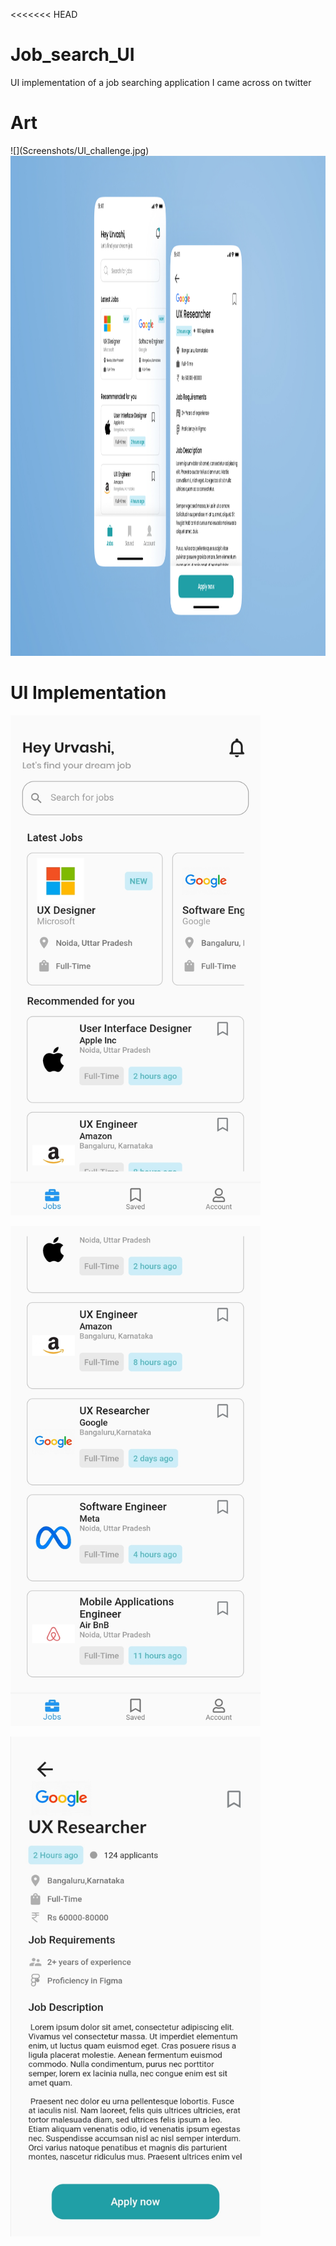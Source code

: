 <<<<<<< HEAD

# Job_search_UI
UI implementation of a job searching application I came across on twitter


# Art
<div>
![](Screenshots/UI_challenge.jpg) 
<img src = "https://github.com/JerryAgbesi/Job_search_UI/blob/main/screenshots/UI%20challenge.jpg" width= "1400px" height= "800px"><img>
</div>

# UI Implementation 

<img src = "https://github.com/JerryAgbesi/Job_search_UI/blob/main/screenshots/Screenshot_20220128_014013.jpg" width= "400px" height= "800px"><img>


<img src = "https://github.com/JerryAgbesi/Job_search_UI/blob/main/screenshots/Screenshot_20220128_014035.jpg" width= "400px" height= "800px"><img>

<img src = "https://github.com/JerryAgbesi/Job_search_UI/blob/main/screenshots/Screenshot_20220128_022529.jpg" width= "400px" height= "800px"><img>




